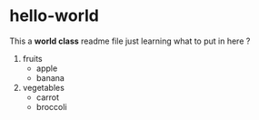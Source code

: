 hello-world
===========
This a **world class** readme file
just learning
what to put in here ?
1. fruits
     * apple
     * banana
2. vegetables
     - carrot
     - broccoli



